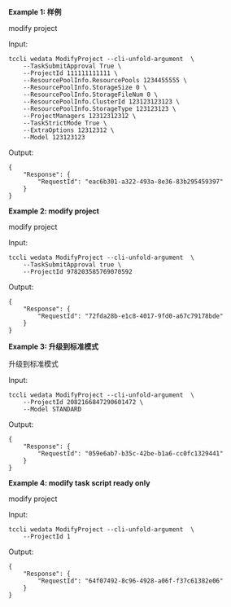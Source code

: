 **Example 1: 样例**

modify project

Input: 

```
tccli wedata ModifyProject --cli-unfold-argument  \
    --TaskSubmitApproval True \
    --ProjectId 111111111111 \
    --ResourcePoolInfo.ResourcePools 1234455555 \
    --ResourcePoolInfo.StorageSize 0 \
    --ResourcePoolInfo.StorageFileNum 0 \
    --ResourcePoolInfo.ClusterId 123123123123 \
    --ResourcePoolInfo.StorageType 123123123 \
    --ProjectManagers 12312312312 \
    --TaskStrictMode True \
    --ExtraOptions 12312312 \
    --Model 123123123
```

Output: 
```
{
    "Response": {
        "RequestId": "eac6b301-a322-493a-8e36-83b295459397"
    }
}
```

**Example 2: modify project**

modify project

Input: 

```
tccli wedata ModifyProject --cli-unfold-argument  \
    --TaskSubmitApproval true \
    --ProjectId 978203585769070592
```

Output: 
```
{
    "Response": {
        "RequestId": "72fda28b-e1c8-4017-9fd0-a67c79178bde"
    }
}
```

**Example 3: 升级到标准模式**

升级到标准模式

Input: 

```
tccli wedata ModifyProject --cli-unfold-argument  \
    --ProjectId 2082166847290601472 \
    --Model STANDARD
```

Output: 
```
{
    "Response": {
        "RequestId": "059e6ab7-b35c-42be-b1a6-cc0fc1329441"
    }
}
```

**Example 4: modify task script ready only**

modify project

Input: 

```
tccli wedata ModifyProject --cli-unfold-argument  \
    --ProjectId 1
```

Output: 
```
{
    "Response": {
        "RequestId": "64f07492-8c96-4928-a06f-f37c61382e06"
    }
}
```

